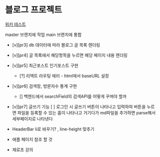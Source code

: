 # 블로그 프로젝트

[위키 테스트](https://github.com/CodeSoom/project-react-6-shongs27.wiki.git)

master 브랜치에 작업
main 브랜치에 통합

- [v][pr3] db 데이터에 따라 블로그 글 목록 렌더링
- [v][pr4] 글 목록에서 해당항목을 누르면 해당 페이지 내용 렌더링
- [v][pr5] 최근포스트 인기포스트 구현

  - [?] 리액트 라우팅 에러 - html에서 baseURL 설정

- [v][pr6] 검색창, 방문자수 통계 구현
  - [] 백엔드에서 searchField의 검색API를 어떻게 꾸며야 할까
- [v][pr7] 글쓰기 기능
  [ ] 로그인 시 글쓰기 버튼이 나타나고 입력하여 버튼을 누르면
  파일을 등록할 수 있는 홈이 나타나고 거기다가 md파일을 추가하면
  parse해서 세부페이지로 나타낸다

- HeaderBar
  li로 바꾸기? , line-height 맞추기

- 애플 페이지 참조 할 것
- 제로초 강의
